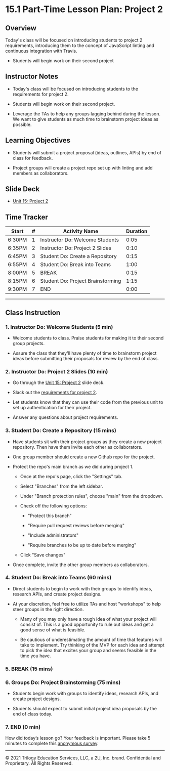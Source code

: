 # 15.1 Part-Time Lesson Plan: Project 2

## Overview

Today's class will be focused on introducing students to project 2 requirements, introducing them to the concept of JavaScript linting and continuous integration with Travis.

* Students will begin work on their second project

## Instructor Notes

* Today's class will be focused on introducing students to the requirements for project 2.

* Students will begin work on their second project.

* Leverage the TAs to help any groups lagging behind during the lesson. We want to give students as much time to brainstorm project ideas as possible.

## Learning Objectives

* Students will submit a project proposal (ideas, outlines, APIs) by end of class for feedback.

* Project groups will create a project repo set up with linting and add members as collaborators.

## Slide Deck

* [Unit 15: Project 2](https://docs.google.com/presentation/d/1_Ap23wFlGvGS4HfMVgBWPNlFo8IkHV0bTO6QvYs9XT0/edit?usp=sharing)

## Time Tracker

| Start  | #  | Activity Name                       | Duration |
|---     |--- |---                                  |---       |
| 6:30PM | 1  | Instructor Do: Welcome Students     | 0:05     |
| 6:35PM | 2  | Instructor Do: Project 2 Slides     | 0:10     |
| 6:45PM | 3  | Student Do: Create a Repository     | 0:15     |
| 6:55PM | 4  | Student Do: Break into Teams        | 1:00     |
| 8:00PM | 5  | BREAK                               | 0:15     |
| 8:15PM | 6  | Student Do: Project Brainstorming   | 1:15     |
| 9:30PM | 7  | END                                 | 0:00     |

---

## Class Instruction

### 1. Instructor Do: Welcome Students (5 min) 

* Welcome students to class. Praise students for making it to their second group projects.

* Assure the class that they'll have plenty of time to brainstorm project ideas before submitting their proposals for review by the end of class.

### 2. Instructor Do: Project 2 Slides (10 min)

* Go through the [Unit 15: Project 2](https://docs.google.com/presentation/d/1_Ap23wFlGvGS4HfMVgBWPNlFo8IkHV0bTO6QvYs9XT0/edit?usp=sharing) slide deck.

* Slack out the [requirements for project 2](../../../../01-Class-Content/15-Project-2/02-Homework/README.md).

* Let students know that they can use their code from the previous unit to set up authentication for their project.

* Answer any questions about project requirements.

### 3. Student Do: Create a Repository (15 mins)

* Have students sit with their project groups as they create a new project repository. Then have them invite each other as collaborators.

* One group member should create a new Github repo for the project.

* Protect the repo's main branch as we did during project 1.

  * Once at the repo's page, click the "Settings" tab.

  * Select "Branches" from the left sidebar.

  * Under "Branch protection rules", choose "main" from the dropdown.

  * Check off the following options:

    * "Protect this branch"

    * "Require pull request reviews before merging"

    * "Include administrators"

    * "Require branches to be up to date before merging"
  
  * Click "Save changes"

* Once complete, invite the other group members as collaborators.

### 4. Student Do: Break into Teams (60 mins)

* Direct students to begin to work with their groups to identify ideas, research APIs, and create project designs. 

* At your discretion, feel free to utilize TAs and host "workshops" to help steer groups in the right direction. 

  * Many of you may only have a rough idea of what your project will consist of. This is a good opportunity to rule out ideas and get a good sense of what is feasible. 

  * Be cautious of underestimating the amount of time that features will take to implement. Try thinking of the MVP for each idea and attempt to pick the idea that excites your group and seems feasible in the time you have.

### 5. BREAK (15 mins)

### 6. Groups Do: Project Brainstorming (75 mins)

* Students begin work with groups to identify ideas, research APIs, and create project designs.

* Students should expect to submit initial project idea proposals by the end of class today.

### 7. END (0 min)

How did today’s lesson go? Your feedback is important. Please take 5 minutes to complete this [anonymous survey](https://forms.gle/RfcVyXiMmZQut6aJ6).

---
© 2021 Trilogy Education Services, LLC, a 2U, Inc. brand. Confidential and Proprietary. All Rights Reserved.
